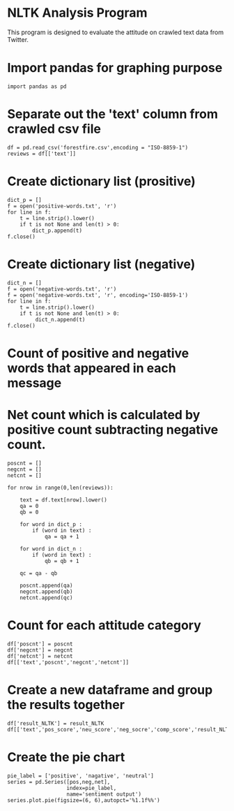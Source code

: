 # NLTK Analysis Program
This program is designed to evaluate the attitude on crawled text data from Twitter. 

# Import pandas for graphing purpose
```
import pandas as pd
```
# Separate out the 'text' column from crawled csv file 
```
df = pd.read_csv('forestfire.csv',encoding = "ISO-8859-1")
reviews = df[['text']]
```
# Create dictionary list (prositive)
```
dict_p = []
f = open('positive-words.txt', 'r')   
for line in f:
    t = line.strip().lower()
    if t is not None and len(t) > 0:
        dict_p.append(t)
f.close()
```
# Create dictionary list (negative)
```
dict_n = []
f = open('negative-words.txt', 'r')
f = open('negative-words.txt', 'r', encoding='ISO-8859-1') 
for line in f:
    t = line.strip().lower()
    if t is not None and len(t) > 0:
         dict_n.append(t)
f.close()
```
# Count of positive and negative words that appeared in each message
# Net count which is calculated by positive count subtracting negative count. 
```
poscnt = []
negcnt = []
netcnt = []

for nrow in range(0,len(reviews)):
    
    text = df.text[nrow].lower()
    qa = 0
    qb = 0

    for word in dict_p :
        if (word in text) :
            qa = qa + 1

    for word in dict_n :
        if (word in text) :
            qb = qb + 1

    qc = qa - qb
    
    poscnt.append(qa)
    negcnt.append(qb)
    netcnt.append(qc)
  ```  
# Count for each attitude category    
```
df['poscnt'] = poscnt
df['negcnt'] = negcnt
df['netcnt'] = netcnt
df[['text','poscnt','negcnt','netcnt']]
```
# Create a new dataframe and group the results together
```
df['result_NLTK'] = result_NLTK
df[['text','pos_score','neu_score','neg_socre','comp_score','result_NLTK']]
```
# Create the pie chart
```
pie_label = ['positive', 'nagative', 'neutral']
series = pd.Series([pos,neg,net], 
                   index=pie_label, 
                   name='sentiment output')
series.plot.pie(figsize=(6, 6),autopct='%1.1f%%')
```
